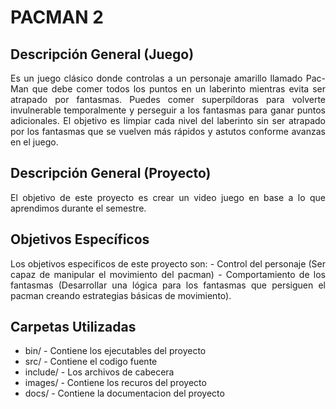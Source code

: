 # PACMAN 2
## Descripción General (Juego)
<p align="justify">
Es un juego clásico donde controlas a un personaje amarillo llamado Pac-Man que debe comer todos los puntos en un laberinto mientras evita ser atrapado por fantasmas. Puedes comer superpíldoras para volverte invulnerable temporalmente y perseguir a los fantasmas para ganar puntos adicionales. El objetivo es limpiar cada nivel del laberinto sin ser atrapado por los fantasmas que se vuelven más rápidos y astutos conforme avanzas en el juego.

## Descripción General (Proyecto)
<p align="justify">
El objetivo de este proyecto es crear un video juego en base a lo que aprendimos durante el semestre.

## Objetivos Específicos
<p align="justify">
Los objetivos especificos de este proyecto son:
- Control del personaje (Ser capaz de manipular el movimiento del pacman)
- Comportamiento de los fantasmas (Desarrollar una lógica para los fantasmas que persiguen el pacman creando estrategias básicas de movimiento).





## Carpetas Utilizadas
- bin/ - Contiene los ejecutables del proyecto
- src/ - Contiene el codigo fuente
- include/ - Los archivos de cabecera
- images/ - Contiene los recuros del proyecto
- docs/ - Contiene la documentacion del proyecto
